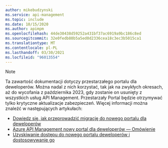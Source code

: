```yaml
---
author: mikebudzynski
ms.service: api-management
ms.topic: include
ms.date: 10/15/2020
ms.author: apimpm
ms.openlocfilehash: 44de30438d59252a431bf37ac6919a9bc186c8ed
ms.sourcegitcommit: 32e0fedb80b5a5ed0d2336cea18c3ec3b5015ca1
ms.translationtype: MT
ms.contentlocale: pl-PL
ms.lasthandoff: 03/30/2021
ms.locfileid: "96013554"
---
```

> [!NOTE]
> Ta zawartość dokumentacji dotyczy przestarzałego portalu dla deweloperów. Można nadal z nich korzystać, tak jak na zwykłych okresach, aż do wycofania z października 2023, gdy zostanie on usunięty z wszystkich usług API Management. Przestarzały Portal będzie otrzymywać tylko krytyczne aktualizacje zabezpieczeń. Więcej informacji można znaleźć w następujących artykułach:
> 
> - [Dowiedz się, jak przeprowadzić migrację do nowego portalu dla deweloperów](../articles/api-management/developer-portal-deprecated-migration.md)
> - [Azure API Management nowy portal dla deweloperów — Omówienie](../articles/api-management/api-management-howto-developer-portal.md)
> - [Uzyskiwanie dostępu do nowego portalu deweloperów i dostosowywanie go](../articles/api-management/api-management-howto-developer-portal-customize.md)